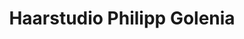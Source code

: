 ---
title: "Haarstudio Philipp Golenia"
url: /muenchen/haarstudio-philipp-golenia/
shop: Friseur
---